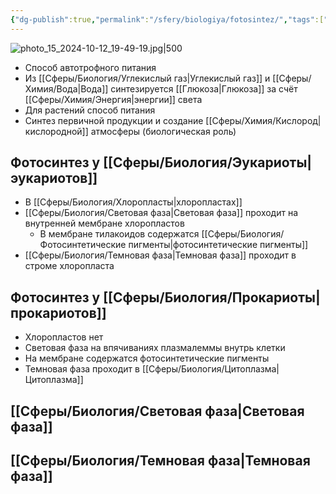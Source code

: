 ```yaml
---
{"dg-publish":true,"permalink":"/sfery/biologiya/fotosintez/","tags":["Общаябиология"]}
---
```


![photo_15_2024-10-12_19-49-19.jpg|500](/img/user/%D0%90%D1%80%D1%85%D0%B8%D0%B2/%D0%9A%D1%8D%D1%88/photo_15_2024-10-12_19-49-19.jpg)
- Способ автотрофного питания
- Из [[Сферы/Биология/Углекислый газ\|Углекислый газ]] и [[Сферы/Химия/Вода\|Вода]] синтезируется [[Глюкоза\|Глюкоза]] за счёт [[Сферы/Химия/Энергия\|энергии]] света
- Для растений способ питания
- Синтез первичной продукции и создание [[Сферы/Химия/Кислород\|кислородной]] атмосферы (биологическая роль)
## Фотосинтез у [[Сферы/Биология/Эукариоты\|эукариотов]]
- В [[Сферы/Биология/Хлоропласты\|хлоропластах]]
- [[Сферы/Биология/Световая фаза\|Световая фаза]] проходит на внутренней мембране хлоропластов
	- В мембране тилакоидов содержатся [[Сферы/Биология/Фотосинтетические пигменты\|фотосинтетические пигменты]]
- [[Сферы/Биология/Темновая фаза\|Темновая фаза]] проходит в строме хлоропласта
## Фотосинтез у [[Сферы/Биология/Прокариоты\|прокариотов]]
- Хлоропластов нет
- Световая фаза на впячиваниях плазмалеммы внутрь клетки
- На мембране содержатся фотосинтетические пигменты
- Темновая фаза проходит в [[Сферы/Биология/Цитоплазма\|Цитоплазма]]
## [[Сферы/Биология/Световая фаза\|Световая фаза]]
## [[Сферы/Биология/Темновая фаза\|Темновая фаза]] 
